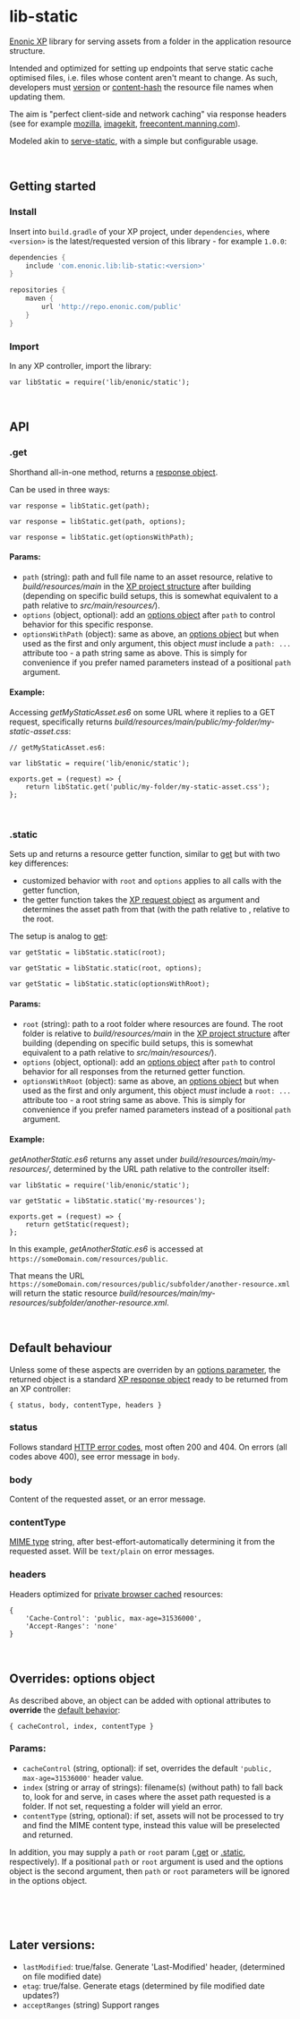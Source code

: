 # lib-static

[Enonic XP](https://enonic.com/developer-tour) library for serving assets from a folder in the application resource structure. 

Intended and optimized for setting up endpoints that serve static cache optimised files, i.e. files whose content aren't meant to change. As such, developers must [version](https://cloud.google.com/cdn/docs/best-practices#versioned-urls) or [content-hash](https://survivejs.com/webpack/optimizing/adding-hashes-to-filenames/) the resource file names when updating them.

The aim is "perfect client-side and network caching" via response headers (see for example [mozilla](https://developer.mozilla.org/en-US/docs/Web/HTTP/Caching), [imagekit](https://imagekit.io/blog/ultimate-guide-to-http-caching-for-static-assets/), [freecontent.manning.com](https://freecontent.manning.com/caching-assets/)).

Modeled akin to [serve-static](https://www.npmjs.com/package/serve-static), with a simple but configurable usage.

<br/>

## Getting started

### Install
Insert into `build.gradle` of your XP project, under `dependencies`, where `<version>` is the latest/requested version of this library - for example `1.0.0`:
```groovy
dependencies {
	include 'com.enonic.lib:lib-static:<version>'
}

repositories {
    maven {
        url 'http://repo.enonic.com/public'
    }
}
```


### Import
In any XP controller, import the library:

```
var libStatic = require('lib/enonic/static');
```

<br/>

<a name="api"></a>
## API

<a name="api-get"></a>
### .get
Shorthand all-in-one method, returns a [response object](#behavior).

Can be used in three ways:

`var response = libStatic.get(path);`

`var response = libStatic.get(path, options);`

`var response = libStatic.get(optionsWithPath);`

#### Params:
- `path` (string): path and full file name to an asset resource, relative to _build/resources/main_ in the [XP project structure](https://developer.enonic.com/docs/xp/stable/apps/projects#project_structure) after building (depending on specific build setups, this is somewhat equivalent to a path relative to _src/main/resources/_).
- `options` (object, optional): add an [options object](#options) after `path` to control behavior for this specific response.
- `optionsWithPath` (object): same as above, an [options object](#options) but when used as the first and only argument, this object _must_ include a `path: ...` attribute too - a path string same as above. This is simply for convenience if you prefer named parameters instead of a positional `path` argument.

#### Example:

Accessing _getMyStaticAsset.es6_ on some URL where it replies to a GET request, specifically returns _build/resources/main/public/my-folder/my-static-asset.css_:
```
// getMyStaticAsset.es6:

var libStatic = require('lib/enonic/static');

exports.get = (request) => { 
    return libStatic.get('public/my-folder/my-static-asset.css');
};
```

<br/>

<a name="api-static"></a>
### .static

Sets up and returns a resource getter function, similar to [get](#api-get) but with two key differences:

- customized behavior with `root` and `options` applies to all calls with the getter function,
- the getter function takes the [XP request object](https://developer.enonic.com/docs/xp/stable/framework/http#http-request) as argument and determines the asset path from that (with the path relative to , relative to the root.

The setup is analog to [get](#api-get):

`var getStatic = libStatic.static(root);`

`var getStatic = libStatic.static(root, options);`

`var getStatic = libStatic.static(optionsWithRoot);`

#### Params:
- `root` (string): path to a root folder where resources are found. The root folder is relative to _build/resources/main_ in the [XP project structure](https://developer.enonic.com/docs/xp/stable/apps/projects#project_structure) after building (depending on specific build setups, this is somewhat equivalent to a path relative to _src/main/resources/_).
- `options` (object, optional): add an [options object](#options) after `path` to control behavior for all responses from the returned getter function.
- `optionsWithRoot` (object): same as above, an [options object](#options) but when used as the first and only argument, this object _must_ include a `root: ...` attribute too - a root string same as above. This is simply for convenience if you prefer named parameters instead of a positional `path` argument.

#### Example:

_getAnotherStatic.es6_ returns any asset under _build/resources/main/my-resources/_, determined by the URL path relative to the controller itself:

```
var libStatic = require('lib/enonic/static');

var getStatic = libStatic.static('my-resources');

exports.get = (request) => { 
    return getStatic(request);
};
```

In this example, _getAnotherStatic.es6_ is accessed at `https://someDomain.com/resources/public`.

That means the URL `https://someDomain.com/resources/public/subfolder/another-resource.xml` will return the static resource _build/resources/main/my-resources/subfolder/another-resource.xml_.


<br/>

<a name="behavior"></a>
<a name="behaviour"></a>
## Default behaviour
Unless some of these aspects are overriden by an [options parameter](#options), the returned object  is a standard [XP response object](https://developer.enonic.com/docs/xp/stable/framework/http#http-response) ready to be returned from an XP controller:

```
{ status, body, contentType, headers }
```

<a name="status"></a>
### status

Follows standard [HTTP error codes](https://en.wikipedia.org/wiki/List_of_HTTP_status_codes), most often 200 and 404. On errors (all codes above 400), see error message in `body`.

<a name="body"></a>
### body

Content of the requested asset, or an error message.

<a name="content-type"></a>
### contentType

[MIME type](https://developer.mozilla.org/en-US/docs/Web/HTTP/Basics_of_HTTP/MIME_types/Common_types) string, after best-effort-automatically determining it from the requested asset. Will be `text/plain` on error messages.

<a name="headers"></a>
### headers

Headers optimized for [private browser cached](https://developer.mozilla.org/en-US/docs/Web/HTTP/Caching#private_browser_caches) resources:

```
{
    'Cache-Control': 'public, max-age=31536000',
    'Accept-Ranges': 'none'
}
```

<br/>

<a name="options"></a>
## Overrides: options object

As described above, an object can be added with optional attributes to **override** the [default behavior](#behaviour): 

```
{ cacheControl, index, contentType }
```

### Params:

- `cacheControl` (string, optional): if set, overrides the default `'public, max-age=31536000'` header value.
- `index` (string or array of strings): filename(s) (without path) to fall back to, look for and serve, in cases where the asset path requested is a folder. If not set, requesting a folder will yield an error.
- `contentType` (string, optional): if set, assets will not be processed to try and find the MIME content type, instead this value will be preselected and returned.

In addition, you may supply a `path` or `root` param ([.get](#api-get) or [.static](#api-static), respectively). If a positional `path` or `root` argument is used and the options object is the second argument, then `path` or `root` parameters will be ignored in the options object. 

<br/>
<br/>
<br/>

## Later versions:

- `lastModified`: true/false. Generate 'Last-Modified' header, (determined on file modified date)
- `etag`: true/false. Generate etags (determined by file modified date updates?)
- `acceptRanges` (string) Support ranges

